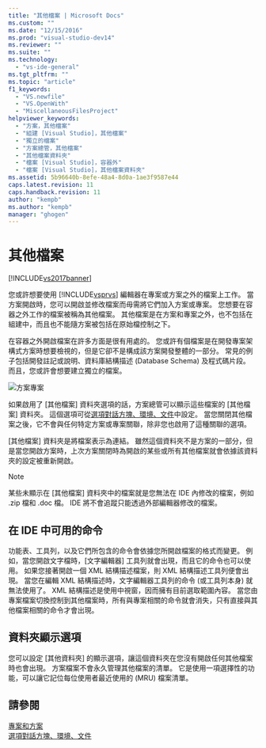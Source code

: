 ```yaml
---
title: "其他檔案 | Microsoft Docs"
ms.custom: ""
ms.date: "12/15/2016"
ms.prod: "visual-studio-dev14"
ms.reviewer: ""
ms.suite: ""
ms.technology: 
  - "vs-ide-general"
ms.tgt_pltfrm: ""
ms.topic: "article"
f1_keywords: 
  - "VS.newfile"
  - "VS.OpenWith"
  - "MiscellaneousFilesProject"
helpviewer_keywords: 
  - "方案，其他檔案"
  - "組建 [Visual Studio]，其他檔案"
  - "獨立的檔案"
  - "方案總管，其他檔案"
  - "其他檔案資料夾"
  - "檔案 [Visual Studio]，容器外"
  - "檔案 [Visual Studio]，其他檔案資料夾"
ms.assetid: 5b96640b-8efe-48a4-8d0a-1ae3f9587e44
caps.latest.revision: 11
caps.handback.revision: 11
author: "kempb"
ms.author: "kempb"
manager: "ghogen"
---
```

# 其他檔案
[!INCLUDE[vs2017banner](../../code-quality/includes/vs2017banner.md)]

您或許想要使用 [!INCLUDE[vsprvs](../../code-quality/includes/vsprvs_md.md)] 編輯器在專案或方案之外的檔案上工作。  當方案開啟時，您可以開啟並修改檔案而毋需將它們加入方案或專案。  您想要在容器之外工作的檔案被稱為其他檔案。  其他檔案是在方案和專案之外，也不包括在組建中，而且也不能隨方案被包括在原始檔控制之下。  
  
 在容器之外開啟檔案在許多方面是很有用處的。  您或許有個檔案是在開發專案架構式方案時想要檢視的，但是它卻不是構成該方案開發整體的一部分。  常見的例子包括開發註記或說明、資料庫結構描述 \(Database Schema\) 及程式碼片段。  而且，您或許會想要建立獨立的檔案。  
  
 ![方案專案](../../ide/reference/media/projects_solutions_misc.gif "Projects\_Solutions\_Misc")  
  
 如果啟用了 \[其他檔案\] 資料夾選項的話，方案總管可以顯示這些檔案的 \[其他檔案\] 資料夾。  這個選項可從[選項對話方塊、環境、文件](../../ide/reference/documents-environment-options-dialog-box.md)中設定。  當您關閉其他檔案之後，它不會與任何特定方案或專案關聯，除非您也啟用了這種關聯的選項。  
  
 \[其他檔案\] 資料夾是將檔案表示為連結。  雖然這個資料夾不是方案的一部分，但是當您開啟方案時，上次方案關閉時為開啟的某些或所有其他檔案就會依據該資料夾的設定被重新開啟。  
  
> [!NOTE]
>  某些未顯示在 \[其他檔案\] 資料夾中的檔案就是您無法在 IDE 內修改的檔案，例如 .zip 檔和 .doc 檔。  IDE 將不會追蹤只能透過外部編輯器修改的檔案。  
  
## 在 IDE 中可用的命令  
 功能表、工具列，以及它們所包含的命令會依據您所開啟檔案的格式而變更。  例如，當您開啟文字檔時，\[文字編輯器\] 工具列就會出現，而且它的命令也可以使用。  如果您接著開啟一個 XML 結構描述檔案，則 XML 結構描述工具列便會出現。  當您在編輯 XML 結構描述時，文字編輯器工具列的命令 \(或工具列本身\) 就無法使用了。  XML 結構描述是使用中視窗，因而擁有目前選取範圍內容。  當您由專案檔案切換控制到其他檔案時，所有與專案相關的命令就會消失，只有直接與其他檔案相關的命令才會出現。  
  
## 資料夾顯示選項  
 您可以設定 \[其他資料夾\] 的顯示選項，讓這個資料夾在您沒有開啟任何其他檔案時也會出現。  方案檔案不會永久管理其他檔案的清單。  它是使用一項選擇性的功能，可以讓它記位每位使用者最近使用的 \(MRU\) 檔案清單。  
  
## 請參閱  
 [專案和方案](../../ide/solutions-and-projects-in-visual-studio.md)   
 [選項對話方塊、環境、文件](../../ide/reference/documents-environment-options-dialog-box.md)
